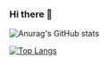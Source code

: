 ### Hi there 👋

<!--
**moghadaszadeh/moghadaszadeh** is a ✨ _special_ ✨ repository because its `README.md` (this file) appears on your GitHub profile.

Here are some ideas to get you started:

- 🔭 I’m currently working on ...
- 🌱 I’m currently learning ...
- 👯 I’m looking to collaborate on ...
- 🤔 I’m looking for help with ...
- 💬 Ask me about ...
- 📫 How to reach me: ...
- 😄 Pronouns: ...
- ⚡ Fun fact: ...
-->

![Anurag's GitHub stats](https://github-readme-stats.vercel.app/api?username=moghadaszadeh&show_icons=true&theme=transparent)

[![Top Langs](https://github-readme-stats.vercel.app/api/top-langs/?username=moghadaszadeh&theme=transparent)](https://github.com/moghadaszadeh/github-readme-stats)
